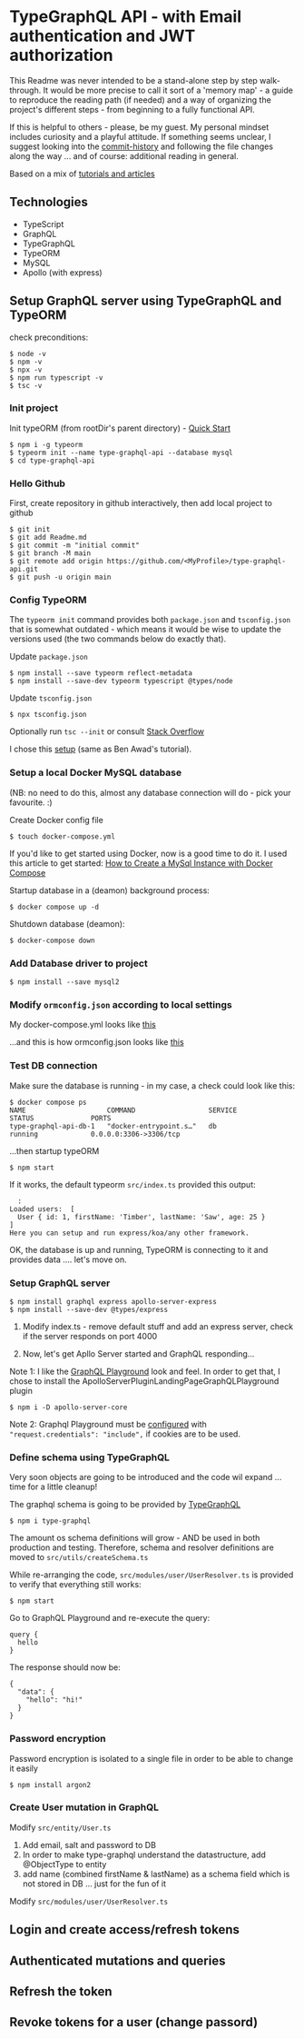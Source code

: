 # TypeGraphQL API - with Email authentication and JWT authorization

This Readme was never intended to be a stand-alone step by step walk-through.
It would be more precise to call it sort of a 'memory map' - a guide to reproduce the reading path (if needed) and a way of organizing the project's different steps - from beginning to a fully functional API.

If this is helpful to others - please, be my guest. My personal mindset includes curiosity and a playful attitude. If something seems unclear, I suggest looking into the [commit-history](https://github.com/jlmantov/type-graphql-api/commits/main) and following the file changes along the way ... and of course: additional reading in general.

Based on a mix of [tutorials and articles](./docs/links.md)



## Technologies

- TypeScript
- GraphQL
- TypeGraphQL
- TypeORM
- MySQL
- Apollo (with express)



## Setup GraphQL server using TypeGraphQL and TypeORM

check preconditions:

```
$ node -v
$ npm -v
$ npx -v
$ npm run typescript -v
$ tsc -v
```



### Init project

Init typeORM (from rootDir's parent directory) - [Quick Start](https://typeorm.io/#undefined/quick-start)

```
$ npm i -g typeorm
$ typeorm init --name type-graphql-api --database mysql
$ cd type-graphql-api
```



### Hello Github

First, create repository in github interactively, then add local project to github

```
$ git init
$ git add Readme.md
$ git commit -m "initial commit"
$ git branch -M main
$ git remote add origin https://github.com/<MyProfile>/type-graphql-api.git
$ git push -u origin main
```



### Config TypeORM

The `typeorm init` command provides both `package.json` and `tsconfig.json` that is somewhat outdated - which means it would be wise to update the versions used (the two commands below do exactly that).

Update `package.json`

```
$ npm install --save typeorm reflect-metadata
$ npm install --save-dev typeorm typescript @types/node
```

Update `tsconfig.json`

```
$ npx tsconfig.json
```

Optionally run `tsc --init` or consult [Stack Overflow](https://stackoverflow.com/questions/36916989/how-can-i-generate-a-tsconfig-json-file)

I chose this [setup](https://github.com/jlmantov/type-graphql-api/blob/main/tsconfig.json) (same as Ben Awad's tutorial).



### Setup a local Docker MySQL database

(NB: no need to do this, almost any database connection will do - pick your favourite. :)

Create Docker config file

```
$ touch docker-compose.yml
```

If you'd like to get started using Docker, now is a good time to do it.
I used this article to get started:
[How to Create a MySql Instance with Docker Compose](https://medium.com/@chrischuck35/how-to-create-a-mysql-instance-with-docker-compose-1598f3cc1bee)

Startup database in a (deamon) background process:

```
$ docker compose up -d
```

Shutdown database (deamon):

```
$ docker-compose down
```



### Add Database driver to project

```
$ npm install --save mysql2
```



### Modify `ormconfig.json` according to local settings

My docker-compose.yml looks like [this](https://github.com/jlmantov/type-graphql-api/blob/main/docker-compose.yml)

...and this is how ormconfig.json looks like [this](https://github.com/jlmantov/type-graphql-api/blob/main/ormconfig.json)



### Test DB connection

Make sure the database is running - in my case, a check could look like this:

```
$ docker compose ps
NAME                    COMMAND                  SERVICE             STATUS              PORTS
type-graphql-api-db-1   "docker-entrypoint.s…"   db                  running             0.0.0.0:3306->3306/tcp
```

...then startup typeORM

```
$ npm start
```

If it works, the default typeorm `src/index.ts` provided this output:

```
  :
Loaded users:  [
  User { id: 1, firstName: 'Timber', lastName: 'Saw', age: 25 }
]
Here you can setup and run express/koa/any other framework.
```

OK, the database is up and running, TypeORM is connecting to it and provides data .... let's move on.



### Setup GraphQL server

```
$ npm install graphql express apollo-server-express
$ npm install --save-dev @types/express
```

1. Modify index.ts - remove default stuff and add an express server, check if the server responds on port 4000

2. Now, let's get Apllo Server started and GraphQL responding...

Note 1: I like the [GraphQL Playground](https://www.apollographql.com/docs/apollo-server/testing/build-run-queries/#graphql-playgroundhttps://www.apollographql.com/docs/apollo-server/testing/build-run-queries/#graphql-playground) look and feel. In order to get that, I chose to install the ApolloServerPluginLandingPageGraphQLPlayground plugin

```
$ npm i -D apollo-server-core
```

Note 2: Graphql Playground must be [configured](https://www.apollographql.com/docs/react/v2/get-started/#configuration-options) with `"request.credentials": "include",` if cookies are to be used.



### Define schema using TypeGraphQL

Very soon objects are going to be introduced and the code wil expand ... time for a little cleanup!

The graphql schema is going to be provided by [TypeGraphQL](https://typegraphql.com/)

```
$ npm i type-graphql
```

The amount os schema definitions will grow - AND be used in both production and testing.
Therefore, schema and resolver definitions are moved to `src/utils/createSchema.ts`

While re-arranging the code, `src/modules/user/UserResolver.ts` is provided to verify that everything still works:

```
$ npm start
```

Go to GraphQL Playground and re-execute the query:

```
query {
  hello
}
```

The response should now be:

```
{
  "data": {
    "hello": "hi!"
  }
}
```



### Password encryption

Password encryption is isolated to a single file in order to be able to change it easily

```
$ npm install argon2
```



### Create User mutation in GraphQL

Modify `src/entity/User.ts`

1. Add email, salt and password to DB
2. In order to make type-graphql understand the datastructure, add @ObjectType to entity
3. add name (combined firstName & lastName) as a schema field which is not stored in DB ... just for the fun of it

Modify `src/modules/user/UserResolver.ts`



## Login and create access/refresh tokens



## Authenticated mutations and queries



## Refresh the token



## Revoke tokens for a user (change passord)



